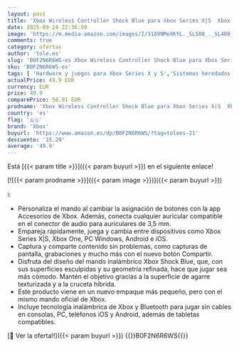 ```yaml
---
layout: post
title: 'Xbox Wireless Controller Shock Blue para Xbox Series X|S  Xbox One  Windows 10/11  iOS y Android'
date: 2025-09-24 22:36:59
image: 'https://m.media-amazon.com/images/I/3189NMeXKYL._SL500_._SL400_.jpg'
comments: true
category: ofertas
author: 'tole.es'
slug: 'B0F2N6R6WS-es Xbox Wireless Controller Shock Blue para Xbox Series X|S...'
sku: 'B0F2N6R6WS-es'
tags: [ 'Hardware y juegos para Xbox Series X y S','Sistemas heredados','Sistemas heredados de Xbox','Videojuegos','Xbox: Juegos, consolas y accesorios','xbox','🇪🇸', ]
actualPrice: 49.9 EUR
currency: EUR
price: 49.9
comparePrice: 58.91 EUR
prodname: 'Xbox Wireless Controller Shock Blue para Xbox Series X|S  Xbox One  Windows 10/11  iOS y Android'
country: 'es'
flag: '🇪🇸'
brand: 'Xbox'
buyurl: 'https://www.amazon.es/dp/B0F2N6R6WS/?tag=tolees-21'
descuento: '15.29'
average: '49.9'
---
```


Está [{{< param title >}}]({{< param buyurl >}}) en el siguiente enlace!

[![{{< param prodname >}}]({{< param image >}})]({{< param buyurl >}})

ℹ️:

- Personaliza el mando al cambiar la asignación de botones con la app Accesorios de Xbox. Además, conecta cualquier auricular compatible en el conector de audio para auriculares de 3,5 mm.
- Empareja rápidamente, juega y cambia entre dispositivos como Xbox Series X|S, Xbox One, PC Windows, Android e iOS.
- Captura y comparte contenido sin problemas, como capturas de pantalla, grabaciones y mucho más con el nuevo botón Compartir.
- Disfruta del diseño del mando inalámbrico Xbox Shock Blue, que, con sus superficies esculpidas y su geometría refinada, hace que jugar sea más cómodo. Mantén el objetivo gracias a la superficie de agarre texturizada y a la cruceta híbrida.
- Este producto viene en un nuevo empaque más pequeño, pero con el mismo mando oficial de Xbox.
- Incluye tecnología inalámbrica de Xbox y Bluetooth para jugar sin cables en consolas, PC, teléfonos iOS y Android, además de tabletas compatibles.

[🛒 Ver la oferta!!]({{< param buyurl >}})
{{<world>}}B0F2N6R6WS{{</world>}}
